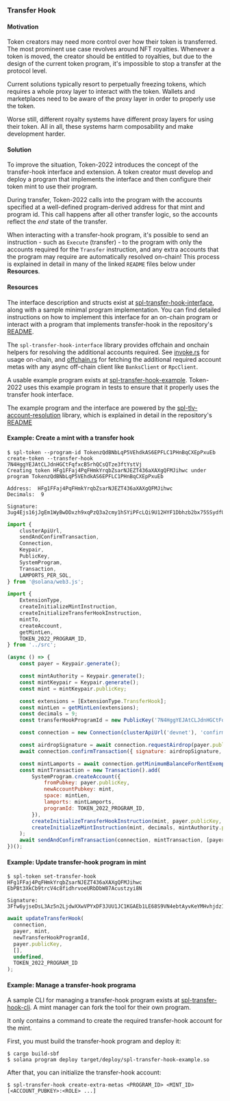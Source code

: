 ### Transfer Hook

#### Motivation

Token creators may need more control over how their token is transferred. The most prominent use case revolves around NFT royalties. Whenever a token is moved, the creator should be entitled to royalties, but due to the design of the current token program, it's impossible to stop a transfer at the protocol level.

Current solutions typically resort to perpetually freezing tokens, which requires a whole proxy layer to interact with the token. Wallets and marketplaces need to be aware of the proxy layer in order to properly use the token.

Worse still, different royalty systems have different proxy layers for using their token. All in all, these systems harm composability and make development harder.

#### Solution

To improve the situation, Token-2022 introduces the concept of the transfer-hook interface and extension. A token creator must develop and deploy a program that implements the interface and then configure their token mint to use their program.

During transfer, Token-2022 calls into the program with the accounts specified at a well-defined program-derived address for that mint and program id. This call happens after all other transfer logic, so the accounts reflect the *end* state of the transfer.

When interacting with a transfer-hook program, it's possible to send an instruction - such as `Execute` (transfer) - to the program with only the accounts required for the `Transfer` instruction, and any extra accounts that the program may require are automatically resolved on-chain! This process is explained in detail in many of the linked `README` files below under **Resources**.

#### Resources

The interface description and structs exist at [spl-transfer-hook-interface](https://github.com/solana-labs/solana-program-library/tree/master/token/transfer-hook/interface), along with a sample minimal program implementation. You can find detailed instructions on how to implement this interface for an on-chain program or interact with a program that implements transfer-hook in the repository's [README](https://github.com/solana-labs/solana-program-library/tree/master/token/transfer-hook/interface/README.md).

The `spl-transfer-hook-interface` library provides offchain and onchain helpers for resolving the additional accounts required. See [invoke.rs](https://github.com/solana-labs/solana-program-library/tree/master/token/transfer-hook/interface/src/invoke.rs) for usage on-chain, and [offchain.rs](https://github.com/solana-labs/solana-program-library/tree/master/token/transfer-hook/interface/src/offchain.rs) for fetching the additional required account metas with any async off-chain client like `BanksClient` or `RpcClient`.

A usable example program exists at [spl-transfer-hook-example](https://github.com/solana-labs/solana-program-library/tree/master/token/transfer-hook/example). Token-2022 uses this example program in tests to ensure that it properly uses the transfer hook interface.

The example program and the interface are powered by the [spl-tlv-account-resolution](https://github.com/solana-labs/solana-program-library/tree/master/libraries/tlv-account-resolution) library, which is explained in detail in the repository's [README](https://github.com/solana-labs/solana-program-library/tree/master/libraries/tlv-account-resolution/README.md)

#### Example: Create a mint with a transfer hook

<Tabs className="unique-tabs" groupId="language-selection">
  <TabItem value="cli" label="CLI" default>

```console
$ spl-token --program-id TokenzQdBNbLqP5VEhdkAS6EPFLC1PHnBqCXEpPxuEb create-token --transfer-hook 7N4HggYEJAtCLJdnHGCtFqfxcB5rhQCsQTze3ftYstVj
Creating token HFg1FFaj4PqFHmkYrqbZsarNJEZT436aXAXgQFMJihwc under program TokenzQdBNbLqP5VEhdkAS6EPFLC1PHnBqCXEpPxuEb

Address:  HFg1FFaj4PqFHmkYrqbZsarNJEZT436aXAXgQFMJihwc
Decimals:  9

Signature: 3ug4Ejs16jJgEm1WyBwDDxzh9xqPzQ3a2cmy1hSYiPFcLQi9U12HYF1Dbhzb2bx75SSydfU6W4e11dGUXaPbJqVc
```

  </TabItem>
  <TabItem value="jsx" label="JS">

```jsx
import {
    clusterApiUrl,
    sendAndConfirmTransaction,
    Connection,
    Keypair,
    PublicKey,
    SystemProgram,
    Transaction,
    LAMPORTS_PER_SOL,
} from '@solana/web3.js';

import {
    ExtensionType,
    createInitializeMintInstruction,
    createInitializeTransferHookInstruction,
    mintTo,
    createAccount,
    getMintLen,
    TOKEN_2022_PROGRAM_ID,
} from '../src';

(async () => {
    const payer = Keypair.generate();

    const mintAuthority = Keypair.generate();
    const mintKeypair = Keypair.generate();
    const mint = mintKeypair.publicKey;

    const extensions = [ExtensionType.TransferHook];
    const mintLen = getMintLen(extensions);
    const decimals = 9;
    const transferHookProgramId = new PublicKey('7N4HggYEJAtCLJdnHGCtFqfxcB5rhQCsQTze3ftYstVj')

    const connection = new Connection(clusterApiUrl('devnet'), 'confirmed');

    const airdropSignature = await connection.requestAirdrop(payer.publicKey, 2 * LAMPORTS_PER_SOL);
    await connection.confirmTransaction({ signature: airdropSignature, ...(await connection.getLatestBlockhash()) });

    const mintLamports = await connection.getMinimumBalanceForRentExemption(mintLen);
    const mintTransaction = new Transaction().add(
        SystemProgram.createAccount({
            fromPubkey: payer.publicKey,
            newAccountPubkey: mint,
            space: mintLen,
            lamports: mintLamports,
            programId: TOKEN_2022_PROGRAM_ID,
        }),
        createInitializeTransferHookInstruction(mint, payer.publicKey, transferHookProgramId, TOKEN_2022_PROGRAM_ID),
        createInitializeMintInstruction(mint, decimals, mintAuthority.publicKey, null, TOKEN_2022_PROGRAM_ID)
    );
    await sendAndConfirmTransaction(connection, mintTransaction, [payer, mintKeypair], undefined);
})();
```

  </TabItem>
</Tabs>

#### Example: Update transfer-hook program in mint

<Tabs className="unique-tabs" groupId="language-selection">
  <TabItem value="cli" label="CLI" default>

```console
$ spl-token set-transfer-hook HFg1FFaj4PqFHmkYrqbZsarNJEZT436aXAXgQFMJihwc EbPBt3XkCb9trcV4c8fidhrvoeURbDbW87Acustzyi8N

Signature: 3Ffw6yjseDsL3Az5n2LjdwXXwVPYxDF3JUU1JC1KGAEb1LE68S9VN4ebtAyvKeYMHvhjdz1LJVyugGNdWHyotzay
```

  </TabItem>
  <TabItem value="jsx" label="JS">

```js
await updateTransferHook(
  connection,
  payer, mint,
  newTransferHookProgramId,
  payer.publicKey,
  [],
  undefined,
  TOKEN_2022_PROGRAM_ID
);
```

  </TabItem>
</Tabs>

#### Example: Manage a transfer-hook programa

A sample CLI for managing a transfer-hook program exists at [spl-transfer-hook-cli](https://github.com/solana-labs/solana-program-library/tree/master/token/transfer-hook/cli). A mint manager can fork the tool for their own program.

It only contains a command to create the required transfer-hook account for the mint.

First, you must build the transfer-hook program and deploy it:

```console
$ cargo build-sbf
$ solana program deploy target/deploy/spl-transfer-hook-example.so
```

After that, you can initialize the transfer-hook account:

```console
$ spl-transfer-hook create-extra-metas <PROGRAM_ID> <MINT_ID> [<ACCOUNT_PUBKEY>:<ROLE> ...]
```
